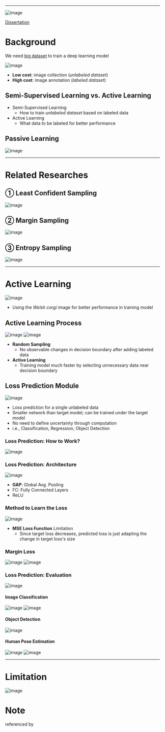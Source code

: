 
****
![image](https://user-images.githubusercontent.com/39285147/178131203-306385b4-13e0-4f23-b109-d041767b2cb7.png)

[Dissertation](https://openaccess.thecvf.com/content_CVPR_2019/papers/Yoo_Learning_Loss_for_Active_Learning_CVPR_2019_paper.pdf)

# Background
We need <u>big dataset</u> to train a deep learning model

![image](https://user-images.githubusercontent.com/39285147/178131277-d19251a9-5054-4165-9dcc-af68d5358798.png)

- **Low cost**: image collection (*unlabeled dataset*)
- **High cost**: image annotation (*labeled dataset*)

## Semi-Supervised Learning vs. Active Learning
- Semi-Supervised Learning
  - How to train *unlabeled dataset* based on labeled data
- Active Learning
  - What data to be labeled for better performance

## Passive Learning
![image](https://user-images.githubusercontent.com/39285147/178131377-71c2414e-7582-4c7a-8b65-669ce7650224.png)

****
# Related Researches
## ① Least Confident Sampling
![image](https://user-images.githubusercontent.com/39285147/178131566-821935b5-d41b-47e3-a6aa-1642982be95e.png)

## ② Margin Sampling
![image](https://user-images.githubusercontent.com/39285147/178131577-52945ac3-de4d-4b6c-bbb1-858fa8dcf28d.png)

## ③ Entropy Sampling
![image](https://user-images.githubusercontent.com/39285147/178131582-4170e264-fad4-461b-9e1c-94e06e90cd2a.png)

****
# Active Learning
![image](https://user-images.githubusercontent.com/39285147/178131383-7055e839-530a-4fed-9f66-882a19fa2f56.png)
- Using the *Welsh corgi* image for better performance in training model

## Active Learning Process
![image](https://user-images.githubusercontent.com/39285147/178131445-137e6839-25eb-45c4-8f5b-9643aa331946.png)
![image](https://user-images.githubusercontent.com/39285147/178131462-893920d8-546e-4370-9231-96830b151e26.png)
- **Random Sampling**
  - No observable changes in decision boundary after adding labeled data
- **Active Learning**
  - Training model much faster by selecting unnecessary data near decision boundary

## Loss Prediction Module
![image](https://user-images.githubusercontent.com/39285147/178131741-1602b16d-7592-49fd-bf87-01eec060b739.png)

- Loss prediction for a single unlabeled data
- Smaller network than target model; can be trained under the target model
- No need to define uncertainty through computation
- i.e., Classification, Regression, Object Detection 

### Loss Prediction: How to Work?
![image](https://user-images.githubusercontent.com/39285147/178131754-1622dd12-5d8d-4924-8355-6bfcd4aa3485.png)

### Loss Prediction: Architecture
![image](https://user-images.githubusercontent.com/39285147/178131774-d34b90fc-fb80-4f8d-993a-58df059409a7.png)
-	**GAP**: Global Avg. Pooling
-	FC: Fully Connected Layers
-	ReLU

### Method to Learn the Loss
![image](https://user-images.githubusercontent.com/39285147/178131782-be74272b-2f5f-4776-9539-743d4d46d18d.png)
- **MSE Loss Function** Limitation
  - Since target loss decreases, predicted loss is just adapting the change in target loss's size

### Margin Loss
![image](https://user-images.githubusercontent.com/39285147/178131827-718cfb0c-ce0f-4232-88c2-625051c325ba.png)
![image](https://user-images.githubusercontent.com/39285147/178131831-05dd7565-e456-43d5-a802-b500ddd20a32.png)

### Loss Prediction: Evaluation
![image](https://user-images.githubusercontent.com/39285147/178131902-2a585e0e-160d-4fdc-91b6-bbce8edbaec7.png)

#### Image Classification
![image](https://user-images.githubusercontent.com/39285147/178131907-76742e5f-0340-498f-9078-e51b70776ee4.png)
![image](https://user-images.githubusercontent.com/39285147/178131910-b89aaabd-8ac3-40fd-ad9f-9bd1b9c9b41f.png)

#### Object Detection
![image](https://user-images.githubusercontent.com/39285147/178131912-a61636f4-8366-472f-bfa9-ae888b853085.png)

#### Human Pose Estimation
![image](https://user-images.githubusercontent.com/39285147/178131914-f08af03e-bc94-44fe-a068-5706927dc939.png)
![image](https://user-images.githubusercontent.com/39285147/178131917-4cc6d0bf-7a4e-463b-8b81-18eb2451aafb.png)

****
# Limitation
![image](https://user-images.githubusercontent.com/39285147/178131923-923b0b5c-fa4d-400e-ae86-5f5480fe2e29.png)

# Note
referenced by 



